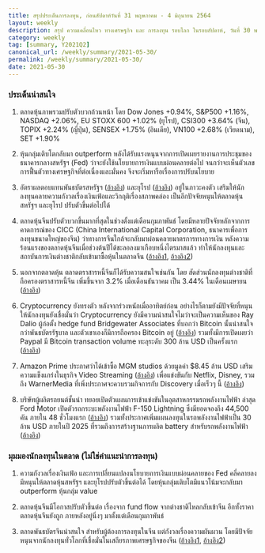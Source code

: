 ```yaml
---
title: สรุปประเด็นการลงทุน, ก่อนสัปดาห์วันที่ 31 พฤษภาคม - 4 มิถุนายน 2564
layout: weekly
description: สรุป ความเคลื่อนไหว ทางเศรษฐกิจ และ การลงทุน รอบโลก ในรอบสัปดาห์, วันที่ 30 พฤษภาคม 2564
category: weekly
tag: [summary, Y2021Q2]
canonical_url: /weekly/summary/2021-05-30/
permalink: /weekly/summary/2021-05-30/
date: 2021-05-30
---
```


### ประเด็นน่าสนใจ

1. ตลาดหุ้นภาพรวมปรับตัวบวกถ้วนหน้า โดย Dow Jones +0.94%, S&P500 +1.16%, NASDAQ +2.06%, EU STOXX 600 +1.02% (ยุโรป), CSI300 +3.64% (จีน), TOPIX +2.24% (ญี่ปุ่น), SENSEX +1.75% (อินเดีย), VN100 +2.68% (เวียดนาม), SET +1.90%

2. หุ้นกลุ่มเติบโตกลับมา outperform หลังได้รับแรงหนุนจากการเปิดเผยรายงานการประชุมของธนาคารกลางสหรัฐฯ (Fed) ว่าจะยังใช้นโยบายการเงินแบบผ่อนคลายต่อไป จนกว่าจะเห็นตัวเลขการฟื้นตัวทางเศรษฐกิจที่ต่อเนื่องและมั่นคง จึงจะเริ่มหารือเรื่องการปรับนโยบาย 

3. อัตราผลตอบแทนพันธบัตรสหรัฐฯ ([อ้างอิง](https://www.cnbc.com/quotes/US10Y)) และยุโรป ([อ้างอิง](https://ycharts.com/indicators/10year_eurozone_central_government_bond_par_yield_curve)) อยู่ในภาวะคงตัว เสริมให้นักลงทุนคลายความกังวลเรื่องเงินเฟ้อและวิกฤติเรื่องสภาพคล่อง เป็นอีกปัจจัยหนุนให้ตลาดหุ้นสหรัฐฯ และยุโรป ปรับตัวขึ้นต่อไปได้

4. ตลาดหุ้นจีนปรับตัวบวกขึ้นมากที่สุดในช่วงตั้งแต่เดือนกุมภาพันธ์ โดยมีหลายปัจจัยหลักจากการคาดการณ์ของ CICC (China International Capital Corporation, ธนาคารเพื่อการลงทุนขนาดใหญ่ของจีน) ว่าทางการจีนใกล้จะกลับมาผ่อนคลายมาตรการทางการเงิน หลังความร้อนแรงของตลาดหุ้นจีนเมื่อช่วงต้นปีได้ชะลอลงมาเกือบหนึ่งไตรมาสแล้ว ทำให้นักลงทุนและสถาบันการเงินต่างชาติกลับเข้ามาซื้อหุ้นในตลาดจีน ([อ้างอิง1](https://24htech.asia/hong-kong-stocks-approach-one-month-high-as-cicc-predicts-china-to-ease-fiscal-tightening.html), [อ้างอิง2](https://www.scmp.com/business/markets/article/3134906/chinas-stocks-awakened-record-foreign-buying-brokerages-call)) 

5. นอกจากตลาดหุ้น ตลาดตราสารหนี้จีนก็ได้รับความสนใจเช่นกัน โดย สัดส่วนนักลงทุนต่างชาติที่ถือครองตราสารหนี้จีน เพิ่มขึ้นจาก 3.2% เมื่อเดือนธันวาคม เป็น 3.44% ในเดือนเมษายน ([อ้างอิง](https://www.cnbc.com/2021/05/21/overseas-investors-buy-up-mainland-chinese-bonds-in-a-search-for-yield.html))

6. Cryptocurrency ยังทรงตัว หลังจากร่วงหนักเมื่ออาทิตย์ก่อน อย่างไรก็ตามยังมีปัจจัยที่หนุนให้นักลงทุนยังเชื่อมั่นว่า Cryptocurrency ยังมีความน่าสนใจไมว่าจะเป็นความเห็นของ Ray Dalio ผู้ก่อตั้ง hedge fund Bridgewater Associates ที่บอกว่า Bitcoin นั้นน่าสนใจกว่าพันธบัตรรัฐบาล และตัวเขาเองก็มีการถือครอง Bitcoin อยู่ ([อ้างอิง](https://www.cnbctv18.com/cryptocurrency/hedge-fund-billionaire-ray-dalio-on-bitcoin-says-he-prefers-bitcoins-over-bonds-9421021.htm)) รวมทั้งมีการเปิดเผยว่า Paypal มี Bitcoin transaction volume ทะลุระดับ 300 ล้าน USD เป็นครั้งแรก ([อ้างอิง](https://www.trustnodes.com/2021/05/28/paypal-bitcoin-volumes-spike-to-300-million-while-apple-looks-to-crypto))

7. Amazon Prime ประกาศว่าได้เข้าซื้อ MGM studios ด้วยมูลค่า $8.45 ล้าน USD เสริมความแข็งแกร่งในธุรกิจ Video Streaming ([อ้างอิง](https://www.bbc.com/news/business-57249849)) เพื่อแข่งขันกับ Netflix, Disney, รวมถึง WarnerMedia ที่เพิ่งประกาศจะควบรวมกิจการกับ Discovery เมื่อเร็วๆ นี้ ([อ้างอิง](https://www.moneymattersthailand.com/weekly/summary/2021-05-23/))

8. บริษัทผู้ผลิตรถยนต์ชั้นนำ ทยอยเปิดตัวแผนการเข้าแข่งขันในอุตสาหกรรมรถพลังงานไฟฟ้า ล่าสุด Ford Motor เปิดตัวรถกระบะพลังงานไฟฟ้า F-150 Lightning ซึ่งมียอดจองถึง 44,500 คัน ภายใน 48 ชั่วโมงแรก ([อ้างอิง](https://www.motortrend.com/news/2022-ford-f-150-lightning-electric-reservations-preorders/)) รวมทั้งประกาศเพิ่มแผนลงทุนในรถพลังงานไฟฟ้าเป็น 30 ล้าน USD ภายในปี 2025 ที่รวมถึงการสร้างฐานการผลิต battery สำหรับรถพลังงานไฟฟ้า ([อ้างอิง](https://www.barrons.com/articles/ford-motor-stock-ev-spending-investor-day-51622041264))



### มุมมองนักลงทุนในตลาด (ไม่ใช่คำแนะนำการลงทุน)

1. ความกังวลเรื่องเงินเฟ้อ และการเปลี่ยนแปลงนโยบายการเงินแบบผ่อนคลายของ Fed คลี่คลายลง มีหนุนให้ตลาดหุ้นสหรัฐฯ และยุโรปปรับตัวขึ้นต่อได้ โดยหุ้นกลุ่มเติบโตมีแนวโน้มจะกลับมา outperform หุ้นกลุ่ม value

2. ตลาดหุ้นจีนมีโอกาสปรับตัวขึ้นต่อ เรื่องจาก fund flow จากต่างชาติไหลกลับเข้าจีน อีกทั้งราคาตลาดหุ้นจีนยังถูก ภายหลังอยู่นิ่งๆ มาตั้งแต่เดือนกุมภาพันธ์

3. ตลาดพันธบัตรจีนน่าสนใจ สำหรับผู้ต้องการลงทุนในจีน แต่กังวลเรื่องความผันผวน โดยมีปัจจัยหนุนจากนักลงทุนทั่วโลกที่เชื่อมั่นในเสถียรภาพเศรษฐกิจของจีน ([อ้างอิง1](https://hoonsmart.com/archives/187260), [อ้างอิง2](https://hoonsmart.com/archives/182761))

